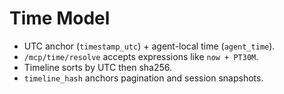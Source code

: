 # Time Model
- UTC anchor (`timestamp_utc`) + agent-local time (`agent_time`).
- `/mcp/time/resolve` accepts expressions like `now + PT30M`.
- Timeline sorts by UTC then sha256.
- `timeline_hash` anchors pagination and session snapshots.
